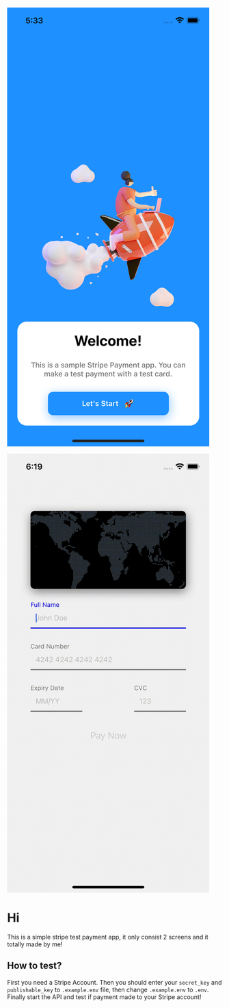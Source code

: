 ![onboarding-screen](./assets/OnboardingScreen.png)

![payment-recording-gif](./assets/PaymentRecording.gif)

# Hi

This is a simple stripe test payment app, it only consist 2 screens and it totally made by me!

## How to test?

First you need a Stripe Account. Then you should enter your `secret_key` and `publishable_key` to `.example.env` file, then change `.example.env` to `.env`. Finally start the API and test if payment made to your Stripe account!
